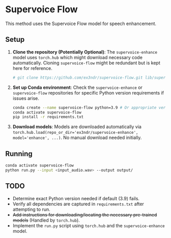# Supervoice Flow

This method uses the Supervoice Flow model for speech enhancement.

## Setup

1.  **Clone the repository (Potentially Optional)**:
    The `supervoice-enhance` model uses `torch.hub` which might download necessary code automatically.
    Cloning `supervoice-flow` might be redundant but is kept here for reference.
    ```bash
    # git clone https://github.com/ex3ndr/supervoice-flow.git lib/supervoice-flow
    ```
2.  **Set up Conda environment**:
    Check the `supervoice-enhance` or `supervoice-flow` repositories for specific Python version requirements if issues arise.
    ```bash
    conda create --name supervoice-flow python=3.9 # Or appropriate version
    conda activate supervoice-flow
    pip install -r requirements.txt
    ```
3.  **Download models**: Models are downloaded automatically via `torch.hub.load(repo_or_dir='ex3ndr/supervoice-enhance', model='enhance', ...)`. No manual download needed initially.

## Running

```bash
conda activate supervoice-flow
python run.py --input <input_audio.wav> --output output/
```

## TODO

- Determine exact Python version needed if default (3.9) fails.
- Verify all dependencies are captured in `requirements.txt` after attempting to run.
- ~~Add instructions for downloading/locating the necessary pre-trained models~~ (Handled by `torch.hub`).
- Implement the `run.py` script using `torch.hub` and the `supervoice-enhance` model. 